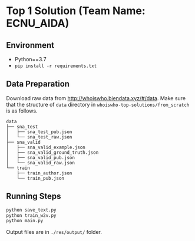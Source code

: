 # Top 1 Solution (Team Name: ECNU_AIDA)

## Environment
- Python==3.7
- ```pip install -r requirements.txt```

## Data Preparation
Download raw data from http://whoiswho.biendata.xyz/#/data. Make sure that the structure of `data` directory in `whoiswho-top-solutions/from_scratch` is as follows.

```
data
├── sna_test
│   ├── sna_test_pub.json
│   └── sna_test_raw.json
├── sna_valid
│   ├── sna_valid_example.json
│   ├── sna_valid_ground_truth.json
│   ├── sna_valid_pub.json
│   └── sna_valid_raw.json
└── train
    ├── train_author.json
    └── train_pub.json
```

## Running Steps
```bash
python save_text.py
python train_w2v.py
python main.py 
```

Output files are in `./res/output/` folder.
